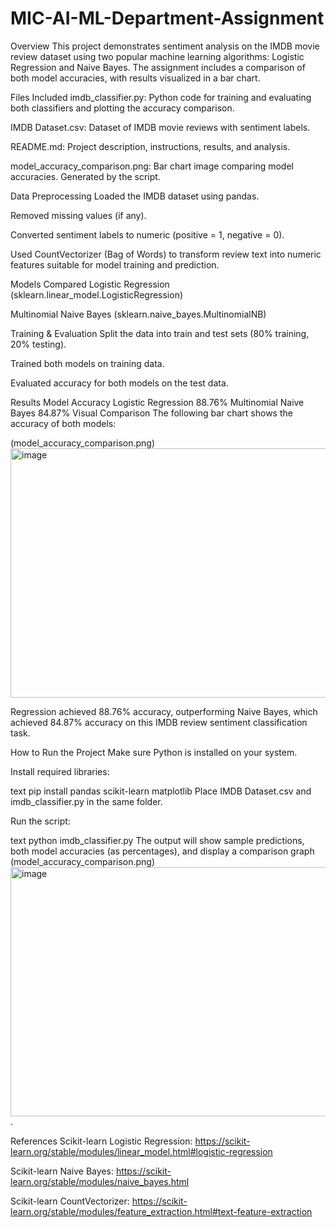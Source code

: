 # MIC-AI-ML-Department-Assignment
Overview
This project demonstrates sentiment analysis on the IMDB movie review dataset using two popular machine learning algorithms: Logistic Regression and Naive Bayes. The assignment includes a comparison of both model accuracies, with results visualized in a bar chart.

Files Included
imdb_classifier.py: Python code for training and evaluating both classifiers and plotting the accuracy comparison.

IMDB Dataset.csv: Dataset of IMDB movie reviews with sentiment labels.

README.md: Project description, instructions, results, and analysis.

model_accuracy_comparison.png: Bar chart image comparing model accuracies. Generated by the script.

Data Preprocessing
Loaded the IMDB dataset using pandas.

Removed missing values (if any).

Converted sentiment labels to numeric (positive = 1, negative = 0).

Used CountVectorizer (Bag of Words) to transform review text into numeric features suitable for model training and prediction.

Models Compared
Logistic Regression (sklearn.linear_model.LogisticRegression)

Multinomial Naive Bayes (sklearn.naive_bayes.MultinomialNB)

Training & Evaluation
Split the data into train and test sets (80% training, 20% testing).

Trained both models on training data.

Evaluated accuracy for both models on the test data.

Results
Model	Accuracy
Logistic Regression	88.76%
Multinomial Naive Bayes	84.87%
Visual Comparison
The following bar chart shows the accuracy of both models:

(model_accuracy_comparison.png)<img width="593" height="399" alt="image" src="https://github.com/user-attachments/assets/9585866f-256b-498a-8772-23d32dfcbac0" />

Regression achieved 88.76% accuracy, outperforming Naive Bayes, which achieved 84.87% accuracy on this IMDB review sentiment classification task.

How to Run the Project
Make sure Python is installed on your system.

Install required libraries:

text
pip install pandas scikit-learn matplotlib
Place IMDB Dataset.csv and imdb_classifier.py in the same folder.

Run the script:

text
python imdb_classifier.py
The output will show sample predictions, both model accuracies (as percentages), and display a comparison graph (model_accuracy_comparison.png)<img width="593" height="399" alt="image" src="https://github.com/user-attachments/assets/b583cac8-61db-4e29-9ebf-73d6ba3734ec" />
.

References
Scikit-learn Logistic Regression: https://scikit-learn.org/stable/modules/linear_model.html#logistic-regression

Scikit-learn Naive Bayes: https://scikit-learn.org/stable/modules/naive_bayes.html

Scikit-learn CountVectorizer: https://scikit-learn.org/stable/modules/feature_extraction.html#text-feature-extraction
